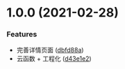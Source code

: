 # 1.0.0 (2021-02-28)


### Features

* 完善详情页面 ([dbfd88a](https://github.com/dewfall123/deduction-service/commit/dbfd88ae44dbb3ac32537a2c455b9f843f4d8aee))
* 云函数 + 工程化 ([d43e1e2](https://github.com/dewfall123/deduction-service/commit/d43e1e20ac0187c2c8bf704283ad2b6f4876f17d))




